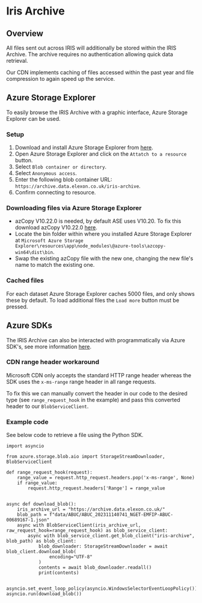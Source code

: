 # Iris Archive

## Overview
All files sent out across IRIS will additionally be stored within the IRIS Archive. The archive requires no authentication allowing quick data retrieval.

Our CDN implements caching of files accessed within the past year and file compression to again speed up the service.

## Azure Storage Explorer

To easily browse the IRIS Archive with a graphic interface, Azure Storage Explorer can be used.

### Setup

1. Download and install Azure Storage Explorer from [here](https://azure.microsoft.com/en-gb/features/storage-explorer/).
2. Open Azure Storage Explorer and click on the `Attatch to a resource` button.
3. Select `Blob container or directory`.
3. Select `Anonymous access`.
4. Enter the following blob container URL: `https://archive.data.elexon.co.uk/iris-archive`.
5. Confirm connecting to resource.

### Downloading files via Azure Storage Explorer
- azCopy V10.22.0 is needed, by default ASE uses V10.20. To fix this download azCopy V10.22.0 [here](https://aka.ms/downloadazcopy-v10-windows).
- Locate the bin folder within where you installed Azure Storage Explorer at `Microsoft Azure Storage Explorer\resources\app\node_modules\@azure-tools\azcopy-win64\dist\bin`.
- Swap the existing azCopy file with the new one, changing the new file's name to match the existing one.

### Cached files

For each dataset Azure Storage Explorer caches 5000 files, and only shows these by default. To load additional files the `Load more` button must be pressed.

## Azure SDKs

The IRIS Archive can also be interacted with programmatically via Azure SDK's, see more information [here](https://azure.microsoft.com/en-gb/downloads/).

### CDN range header workaround

Microsoft CDN only accepts the standard HTTP range header whereas the SDK uses the `x-ms-range` range header in all range requests.

To fix this we can manually convert the header in our code to the desired type (see `range_request_hook` in the example) and pass this converted header to our `BlobServiceClient`.

### Example code

See below code to retrieve a file using the Python SDK.

```
import asyncio

from azure.storage.blob.aio import StorageStreamDownloader, BlobServiceClient

def range_request_hook(request):
    range_value = request.http_request.headers.pop('x-ms-range', None)
    if range_value:
        request.http_request.headers['Range'] = range_value


async def download_blob():
    iris_archive_url = "https://archive.data.elexon.co.uk/"
    blob_path = f"data/ABUC/ABUC_202311140741_NGET-EMFIP-ABUC-00689167-1.json"
    async with BlobServiceClient(iris_archive_url, raw_request_hook=range_request_hook) as blob_service_client:
        async with blob_service_client.get_blob_client("iris-archive", blob_path) as blob_client:
            blob_downloader: StorageStreamDownloader = await blob_client.download_blob(
                encoding="UTF-8"
            )
            contents = await blob_downloader.readall()
            print(contents)


asyncio.set_event_loop_policy(asyncio.WindowsSelectorEventLoopPolicy())
asyncio.run(download_blob())

```



